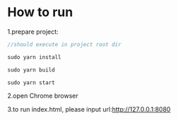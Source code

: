 # How to run

1.prepare project:
```js
//should execute in project root dir

sudo yarn install

sudo yarn build

sudo yarn start
```

2.open Chrome browser

3.to run index.html, please input url:http://127.0.0.1:8080
